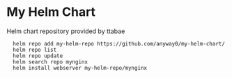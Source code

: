 # My Helm Chart

Helm chart repository provided by ttabae

      helm repo add my-helm-repo https://github.com/anyway0/my-helm-chart/
      helm repo list
      helm repo update
      helm search repo mynginx
      helm install webserver my-helm-repo/mynginx